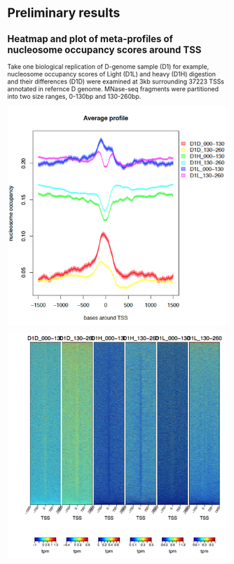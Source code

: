# Preliminary results

## Heatmap and plot of meta-profiles of nucleosome occupancy scores around TSS

Take one biological replication of D-genome sample (D1) for example, nucleosome occupancy scores of Light (D1L) and heavy (D1H) digestion and their differences (D1D) were examined at 3kb surrounding 37223 TSSs annotated in refernce D genome. MNase-seq fragments were partitioned into two size ranges, 0-130bp and 130-260bp.  

![meta](tempResults/plotMeta.png)

![heatmap](tempResults/plotHeat.png)